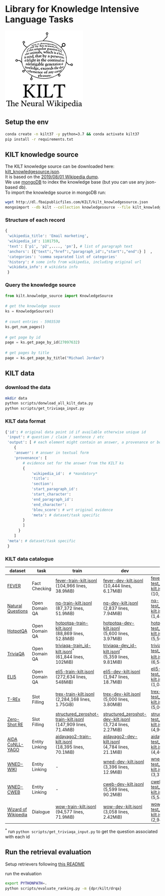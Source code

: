 # Library for Knowledge Intensive Language Tasks

<img align="middle" src="img/KILT.jpg" height="256" alt="KILT">


## Setup the env

```bash
conda create -n kilt37 -y python=3.7 && conda activate kilt37
pip install -r requirements.txt
```

## KILT knowledge source

The KILT knowledge source can be downloaded here: [kilt_knowledgesource.json](http://dl.fbaipublicfiles.com/KILT/kilt_knowledgesource.json).<br>
It is based on the [2019/08/01 Wikipedia dump](http://dl.fbaipublicfiles.com/BLINK/enwiki-pages-articles.xml.bz2).<br>
We use [mongoDB](https://www.mongodb.com) to index the knowledge base (but you can use any json-based db).<br>
To import the knowledge source in mongoDB run:

```bash
wget http://dl.fbaipublicfiles.com/KILT/kilt_knowledgesource.json
mongoimport --db kilt --collection knowledgesource --file kilt_knowledgesource.json
```


### Structure of each record

```python
{
 'wikipedia_title': 'Email marketing',
 'wikipedia_id': 1101759, 
 'text': ['p1', 'p2',...., 'pn'], # list of paragraph text
 'anchors': [{"text":,"href":,"paragraph_id":,"start":,"end":} ]  , 
 'categories': 'comma separated list of categories'
 'history': # some info from wikipedia, including original url
 'wikidata_info': # wikidata info
 }
```

### Query the knowledge source

```python
from kilt.knowledge_source import KnowledgeSource

# get the knowledge souce
ks = KnowledgeSource()

# count entries - 5903530
ks.get_num_pages()

# get page by id
page = ks.get_page_by_id(27097632)

# get pages by title
page = ks.get_page_by_title("Michael Jordan")
```


## KILT data

### download the data

```bash
mkdir data
python scripts/donwload_all_kilt_data.py
python scripts/get_triviaqa_input.py
```

### KILT data format

```python
{'id': # original data point id if available otherwise unique id
 'input': # question / claim / sentence / etc
 'output': [ # each element might contain an answer, a provenance or both
    {
    'answer': # answer in textual form
    'provenance': [
        # evidence set for the answer from the KILT ks
        {
            'wikipedia_id':  # *mandatory* 
            'title': 
            'section': 
            'start_paragraph_id': 
            'start_character': 
            'end_paragraph_id':
            'end_character': 
            'bleu_score': # wrt original evidence
            'meta': # dataset/task specific
        }
        ] 
      }
    ]
 'meta': # dataset/task specific
 }
```

### KILT data catalogue

| dataset | task | train | dev | test |
| ------------- | ------------- | ------------- | ------------- | ------------- | 
| [FEVER](https://fever.ai) | Fact Checking | [fever-train-kilt.jsonl](http://dl.fbaipublicfiles.com/KILT/fever-train-kilt.jsonl)<br>(104,966 lines, 38.9MiB)  | [fever-dev-kilt.jsonl](http://dl.fbaipublicfiles.com/KILT/fever-dev-kilt.jsonl)<br>(10,444 lines, 6.17MiB) | [fever-test_without_answers-kilt.jsonl](http://dl.fbaipublicfiles.com/KILT/fever-test_without_answers-kilt.jsonl)<br>(10,100 lines, 839kiB) | 
| [Natural Questions](https://ai.google.com/research/NaturalQuestions) | Open Domain QA | [nq-train-kilt.jsonl](http://dl.fbaipublicfiles.com/KILT/nq-train-kilt.jsonl)<br>(87,372 lines, 51.9MiB) | [nq-dev-kilt.jsonl](http://dl.fbaipublicfiles.com/KILT/nq-dev-kilt.jsonl)<br>(2,837 lines, 7.94MiB) | [nq-test_without_answers-kilt.jsonl](http://dl.fbaipublicfiles.com/KILT/nq-test_without_answers-kilt.jsonl)<br>(1,444 lines, 334kiB) | 
| [HotpotQA](https://hotpotqa.github.io) | Open Domain QA | [hotpotqa-train-kilt.jsonl](http://dl.fbaipublicfiles.com/KILT/hotpotqa-train-kilt.jsonl)<br>(88,869 lines, 52.8MiB) | [hotpotqa-dev-kilt.jsonl](http://dl.fbaipublicfiles.com/KILT/hotpotqa-dev-kilt.jsonl)<br>(5,600 lines, 3.97MiB) | [hotpotqa-test_without_answers-kilt.jsonl](http://dl.fbaipublicfiles.com/KILT/hotpotqa-test_without_answers-kilt.jsonl)<br>(5,569 lines, 778kiB) |
| [TriviaQA](http://nlp.cs.washington.edu/triviaqa) | Open Domain QA | [triviaqa-train_id-kilt.jsonl](http://dl.fbaipublicfiles.com/KILT/triviaqa-train_id-kilt.jsonl)<sup>*</sup><br>(61,844 lines, 102MiB) | [triviaqa-dev_id-kilt.jsonl](http://dl.fbaipublicfiles.com/KILT/triviaqa-dev_id-kilt.jsonl)<sup>*</sup><br>(5,359 lines, 9.81MiB) | [triviaqa-test_id_without_answers-kilt.jsonl](http://dl.fbaipublicfiles.com/KILT/triviaqa-test_id_without_answers-kilt.jsonl)<sup>*</sup><br>(6,586 lines, 123kiB) |
| [ELI5](https://facebookresearch.github.io/ELI5/explore.html) | Open Domain QA | [eli5-train-kilt.jsonl](http://dl.fbaipublicfiles.com/KILT/eli5-train-kilt.jsonl)<br>(272,634 lines, 548MiB) | [eli5-dev-kilt.jsonl](http://dl.fbaipublicfiles.com/KILT/eli5-dev-kilt.jsonl)<br>(1,947 lines, 18.7MiB) | [eli5-test_without_answers-kilt.jsonl](http://dl.fbaipublicfiles.com/KILT/eli5-test_without_answers-kilt.jsonl)<br>(1,040 lines, 185kiB) | 
| [T-REx](https://hadyelsahar.github.io/t-rex) | Slot Filling | [trex-train-kilt.jsonl](http://dl.fbaipublicfiles.com/KILT/trex-train-kilt.jsonl)<br>(2,284,168 lines, 1.75GiB) | [trex-dev-kilt.jsonl](http://dl.fbaipublicfiles.com/KILT/trex-dev-kilt.jsonl)<br>(5,000 lines, 3.80MiB) | [trex-test_without_answers-kilt.jsonl](http://dl.fbaipublicfiles.com/KILT/trex-test_without_answers-kilt.jsonl)<br>(5,000 lines, 896kiB) | 
| [Zero-Shot RE](http://nlp.cs.washington.edu/zeroshot) | Slot Filling | [structured_zeroshot-train-kilt.jsonl](http://dl.fbaipublicfiles.com/KILT/structured_zeroshot-train-kilt.jsonl)<br>(147,909 lines, 71.4MiB) | [structured_zeroshot-dev-kilt.jsonl](http://dl.fbaipublicfiles.com/KILT/structured_zeroshot-dev-kilt.jsonl)<br>(3,724 lines, 2.27MiB) | [structured_zeroshot-test_without_answers-kilt.jsonl](http://dl.fbaipublicfiles.com/KILT/structured_zeroshot-test_without_answers-kilt.jsonl)<br>(4,966 lines, 1.22MiB) |
| [AIDA CoNLL-YAGO](https://www.mpi-inf.mpg.de/departments/databases-and-information-systems/research/ambiverse-nlu/aida/downloads) | Entity Linking | [aidayago2-train-kilt.jsonl](http://dl.fbaipublicfiles.com/KILT/aidayago2-train-kilt.jsonl)<br>(18,395 lines, 70.1MiB) | [aidayago2-dev-kilt.jsonl]( http://dl.fbaipublicfiles.com/KILT/aidayago2-dev-kilt.jsonl)<br>(4,784 lines, 21.1MiB) | [aidayago2-test_without_answers-kilt.jsonl](http://dl.fbaipublicfiles.com/KILT/aidayago2-test_without_answers-kilt.jsonl)<br>(4,463 lines, 14.4MiB) | 
| [WNED-WIKI](https://github.com/U-Alberta/wned) | Entity Linking | - | [wned-dev-kilt.jsonl](http://dl.fbaipublicfiles.com/KILT/wned-dev-kilt.jsonl)<br>(3,396 lines, 12.9MiB) | [wned-test_without_answers-kilt.jsonl](http://dl.fbaipublicfiles.com/KILT/wned-test_without_answers-kilt.jsonl)<br>(3,376 lines, 13.3MiB) | 
| [WNED-CWEB](https://github.com/U-Alberta/wned) | Entity Linking | - | [cweb-dev-kilt.jsonl](http://dl.fbaipublicfiles.com/KILT/cweb-dev-kilt.jsonl)<br>(5,599 lines, 90.2MiB)  | [cweb-test_without_answers-kilt.jsonl](http://dl.fbaipublicfiles.com/KILT/cweb-test_without_answers-kilt.jsonl)<br>(5,543 lines, 100MiB) | 
| [Wizard of Wikipedia](https://parl.ai/projects/wizard_of_wikipedia) | Dialogue | [wow-train-kilt.jsonl](http://dl.fbaipublicfiles.com/KILT/wow-train-kilt.jsonl)<br>(94,577 lines, 71.9MiB) | [wow-dev-kilt.jsonl](http://dl.fbaipublicfiles.com/KILT/wow-dev-kilt.jsonl)<br>(3,058 lines, 2.42MiB) | [wow-test_without_answers-kilt.jsonl](http://dl.fbaipublicfiles.com/KILT/wow-test_without_answers-kilt.jsonl)<br>(2,944 lines, 1.29MiB)|
 
<sup>*</sup> run `python scripts/get_triviaqa_input.py` to get the question associated with each id


## Run the retrieval evaluation

Setup retrievers following [this README](kilt/retrievers/README.md)

run the evaluation
```bash
export PYTHONPATH=.
python scripts/evaluate_ranking.py -m {dpr/kilt/drqa}
```
